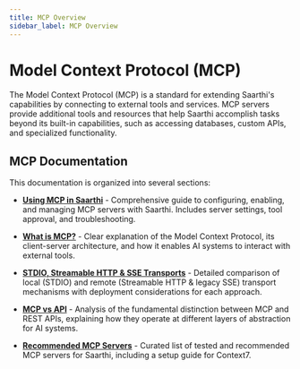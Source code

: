 ```yaml
---
title: MCP Overview
sidebar_label: MCP Overview
---
```


# Model Context Protocol (MCP)

The Model Context Protocol (MCP) is a standard for extending Saarthi's capabilities by connecting to external tools and services. MCP servers provide additional tools and resources that help Saarthi accomplish tasks beyond its built-in capabilities, such as accessing databases, custom APIs, and specialized functionality.

## MCP Documentation

This documentation is organized into several sections:

* [**Using MCP in Saarthi**](/saarthi/features/mcp/using-mcp-in-saarthi) - Comprehensive guide to configuring, enabling, and managing MCP servers with Saarthi. Includes server settings, tool approval, and troubleshooting.

* [**What is MCP?**](/saarthi/features/mcp/what-is-mcp) - Clear explanation of the Model Context Protocol, its client-server architecture, and how it enables AI systems to interact with external tools.

* [**STDIO, Streamable HTTP & SSE Transports**](/saarthi/features/mcp/server-transports) - Detailed comparison of local (STDIO) and remote (Streamable HTTP & legacy SSE) transport mechanisms with deployment considerations for each approach.

* [**MCP vs API**](/saarthi/features/mcp/mcp-vs-api) - Analysis of the fundamental distinction between MCP and REST APIs, explaining how they operate at different layers of abstraction for AI systems.

* [**Recommended MCP Servers**](/saarthi/features/mcp/recommended-mcp-servers) - Curated list of tested and recommended MCP servers for Saarthi, including a setup guide for Context7.
